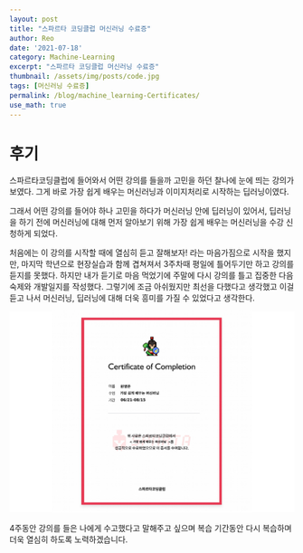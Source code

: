 ```yaml
---
layout: post
title: "스파르타 코딩클럽 머신러닝 수료증"
author: Reo
date: '2021-07-18'
category: Machine-Learning
excerpt: "스파르타 코딩클럽 머신러닝 수료증"
thumbnail: /assets/img/posts/code.jpg
tags: [머신러닝 수료증]
permalink: /blog/machine_learning-Certificates/
use_math: true
---
```


<h1>후기</h1>
<p>스파르타코딩클럽에 들어와서 어떤 강의를 들을까 고민을 하던 찰나에 눈에 띄는 강의가 보였다. 그게 바로 가장 쉽게 배우는 머신러닝과 이미지처리로 시작하는 딥러닝이였다.</p>
<p>그래서 어떤 강의를 들어야 하나 고민을 하다가 머신러닝 안에 딥러닝이 있어서, 딥러닝을 하기 전에 머신러닝에 대해 먼저 알아보기 위해 가장 쉽게 배우는 머신러닝을 수강 신청하게 되었다.</p>
<p>처음에는 이 강의를 시작할 때에 열심히 듣고 잘해보자! 라는 마음가짐으로 시작을 했지만, 마지막 학년으로 현장실습과 함께 겹쳐져서 3주차때 평일에 틀어두기만 하고 강의를 듣지를 못했다. 하지만 내가 듣기로 마음 먹었기에 주말에 다시 강의를 틀고 집중한 다음 숙제와 개발일지를 작성했다. 그렇기에 조금 아쉬웠지만 최선을 다했다고 생각했고 이걸 듣고 나서 머신러닝, 딥러닝에 대해 더욱 흥미를 가질 수 있었다고 생각한다.</p>

<img src="/assets/img/Certificates/machine_Learning.jpg" title="수료증"/>
<p>4주동안 강의를 들은 나에게 수고했다고 말해주고 싶으며 복습 기간동안 다시 복습하며 더욱 열심히 하도록 노력하겠습니다.</p>
